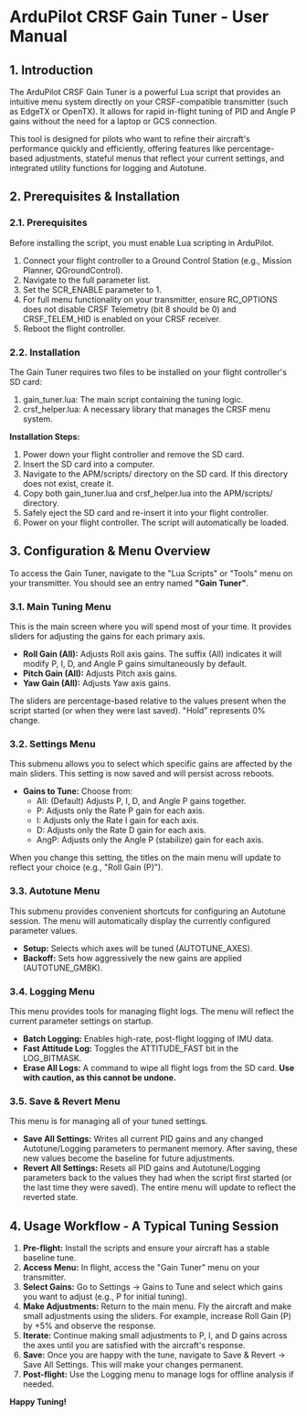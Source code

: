 # **ArduPilot CRSF Gain Tuner \- User Manual**

## **1\. Introduction**

The ArduPilot CRSF Gain Tuner is a powerful Lua script that provides an intuitive menu system directly on your CRSF-compatible transmitter (such as EdgeTX or OpenTX). It allows for rapid in-flight tuning of PID and Angle P gains without the need for a laptop or GCS connection.

This tool is designed for pilots who want to refine their aircraft's performance quickly and efficiently, offering features like percentage-based adjustments, stateful menus that reflect your current settings, and integrated utility functions for logging and Autotune.

## **2\. Prerequisites & Installation**

### **2.1. Prerequisites**

Before installing the script, you must enable Lua scripting in ArduPilot.

1. Connect your flight controller to a Ground Control Station (e.g., Mission Planner, QGroundControl).  
2. Navigate to the full parameter list.  
3. Set the SCR\_ENABLE parameter to 1\.  
4. For full menu functionality on your transmitter, ensure RC\_OPTIONS does not disable CRSF Telemetry (bit 8 should be 0\) and CRSF\_TELEM\_HID is enabled on your CRSF receiver.  
5. Reboot the flight controller.

### **2.2. Installation**

The Gain Tuner requires two files to be installed on your flight controller's SD card:

1. gain\_tuner.lua: The main script containing the tuning logic.  
2. crsf\_helper.lua: A necessary library that manages the CRSF menu system.

**Installation Steps:**

1. Power down your flight controller and remove the SD card.  
2. Insert the SD card into a computer.  
3. Navigate to the APM/scripts/ directory on the SD card. If this directory does not exist, create it.  
4. Copy both gain\_tuner.lua and crsf\_helper.lua into the APM/scripts/ directory.  
5. Safely eject the SD card and re-insert it into your flight controller.  
6. Power on your flight controller. The script will automatically be loaded.

## **3\. Configuration & Menu Overview**

To access the Gain Tuner, navigate to the "Lua Scripts" or "Tools" menu on your transmitter. You should see an entry named **"Gain Tuner"**.

### **3.1. Main Tuning Menu**

This is the main screen where you will spend most of your time. It provides sliders for adjusting the gains for each primary axis.

* **Roll Gain (All):** Adjusts Roll axis gains. The suffix (All) indicates it will modify P, I, D, and Angle P gains simultaneously by default.  
* **Pitch Gain (All):** Adjusts Pitch axis gains.  
* **Yaw Gain (All):** Adjusts Yaw axis gains.

The sliders are percentage-based relative to the values present when the script started (or when they were last saved). "Hold" represents 0% change.

### **3.2. Settings Menu**

This submenu allows you to select which specific gains are affected by the main sliders. This setting is now saved and will persist across reboots.

* **Gains to Tune:** Choose from:  
  * All: (Default) Adjusts P, I, D, and Angle P gains together.  
  * P: Adjusts only the Rate P gain for each axis.  
  * I: Adjusts only the Rate I gain for each axis.  
  * D: Adjusts only the Rate D gain for each axis.  
  * AngP: Adjusts only the Angle P (stabilize) gain for each axis.

When you change this setting, the titles on the main menu will update to reflect your choice (e.g., "Roll Gain (P)").

### **3.3. Autotune Menu**

This submenu provides convenient shortcuts for configuring an Autotune session. The menu will automatically display the currently configured parameter values.

* **Setup:** Selects which axes will be tuned (AUTOTUNE\_AXES).  
* **Backoff:** Sets how aggressively the new gains are applied (AUTOTUNE\_GMBK).

### **3.4. Logging Menu**

This menu provides tools for managing flight logs. The menu will reflect the current parameter settings on startup.

* **Batch Logging:** Enables high-rate, post-flight logging of IMU data.  
* **Fast Attitude Log:** Toggles the ATTITUDE\_FAST bit in the LOG\_BITMASK.  
* **Erase All Logs:** A command to wipe all flight logs from the SD card. **Use with caution, as this cannot be undone.**

### **3.5. Save & Revert Menu**

This menu is for managing all of your tuned settings.

* **Save All Settings:** Writes all current PID gains and any changed Autotune/Logging parameters to permanent memory. After saving, these new values become the baseline for future adjustments.  
* **Revert All Settings:** Resets all PID gains and Autotune/Logging parameters back to the values they had when the script first started (or the last time they were saved). The entire menu will update to reflect the reverted state.

## **4\. Usage Workflow \- A Typical Tuning Session**

1. **Pre-flight:** Install the scripts and ensure your aircraft has a stable baseline tune.  
2. **Access Menu:** In flight, access the "Gain Tuner" menu on your transmitter.  
3. **Select Gains:** Go to Settings \-\> Gains to Tune and select which gains you want to adjust (e.g., P for initial tuning).  
4. **Make Adjustments:** Return to the main menu. Fly the aircraft and make small adjustments using the sliders. For example, increase Roll Gain (P) by \+5% and observe the response.  
5. **Iterate:** Continue making small adjustments to P, I, and D gains across the axes until you are satisfied with the aircraft's response.  
6. **Save:** Once you are happy with the tune, navigate to Save & Revert \-\> Save All Settings. This will make your changes permanent.  
7. **Post-flight:** Use the Logging menu to manage logs for offline analysis if needed.

**Happy Tuning\!**